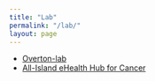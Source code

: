 ```yaml
---
title: "Lab"
permalink: "/lab/"
layout: page
---
```



- [Overton-lab](https://www.qub.ac.uk/schools/mdbs/Research/find-a-phd-supervisor/dr-ian-overton.html)
- [All-Island eHealth Hub for Cancer](https://www.ehealth4cancer.ie/#/)
